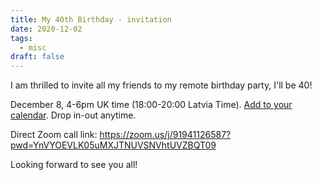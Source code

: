 ```yaml
---
title: My 40th Birthday - invitation
date: 2020-12-02
tags:
  - misc
draft: false
---
```



I am thrilled to invite all my friends to my remote birthday party, I'll be 40!

December 8, 4-6pm UK time (18:00-20:00 Latvia Time). <a target="_blank" href="/files/happy-40.ics">Add to your calendar</a>. Drop in-out anytime.

Direct Zoom call link: https://zoom.us/j/91941126587?pwd=YnVYOEVLK05uMXJTNUVSNVhtUVZBQT09


Looking forward to see you all!

